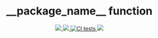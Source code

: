 <center>
  <h1 align="center">__package_name__ function</h1>
  <p align="center">
    <a href="https://codecov.io/gh/js-fn/__package_name__" rel="nofollow">
      <img src="https://codecov.io/gh/js-fn/__package_name__/branch/master/graph/badge.svg?refresh">
    </a>
    <a href="https://github.com/prettier/prettier">
      <img src="https://img.shields.io/badge/code_style-prettier-ff69b4.svg?refresh">
    </a>
    <a href="https://github.com/js-fn/__package_name__/actions?query=workflow%3ACI">
      <img src="https://github.com/js-fn/__package_name__/workflows/CI/badge.svg?refresh" alt="CI tests">
    </a>
    <a href="https://www.npmjs.com/package/@jsfn/__package_name__">
      <img src="https://img.shields.io/npm/v/@jsfn/__package_name__?refresh">
    </a>
  </p>
</center>
